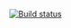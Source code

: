[![Build status](https://ci.appveyor.com/api/projects/status/58ws5kq8mxk0nw4f?svg=true)](https://ci.appveyor.com/project/OlgaN/postmanecho)
